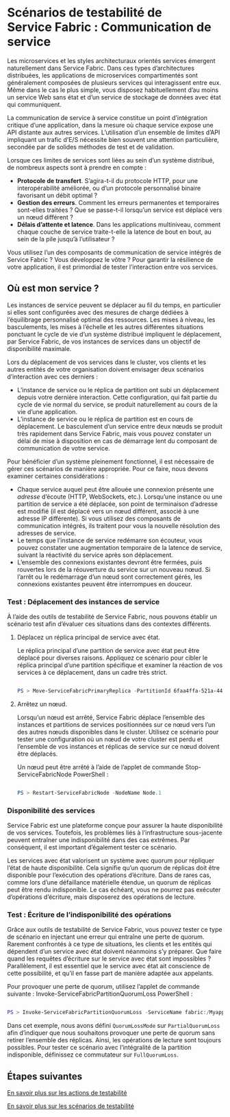 <properties 
   pageTitle="Scénarios de testabilité de Service Fabric : Communication de service"
	description="La communication service à service constitue un point d’intégration critique d’une application Service Fabric. Cet article aborde les problématiques de conception et les techniques de test."
	services="service-fabric"
	documentationCenter=".net"
	authors="vturecek"
	manager="timlt"
	editor=""/>

<tags
   ms.service="service-fabric"
	ms.devlang="dotnet"
	ms.topic="article"
	ms.tgt_pltfrm="NA"
	ms.workload="NA"
	ms.date="08/25/2015"
	ms.author="vturecek"/>

# Scénarios de testabilité de Service Fabric : Communication de service

Les microservices et les styles architecturaux orientés services émergent naturellement dans Service Fabric. Dans ces types d’architectures distribuées, les applications de microservices compartimentés sont généralement composées de plusieurs services qui interagissent entre eux. Même dans le cas le plus simple, vous disposez habituellement d’au moins un service Web sans état et d’un service de stockage de données avec état qui communiquent.

La communication de service à service constitue un point d’intégration critique d’une application, dans la mesure où chaque service expose une API distante aux autres services. L’utilisation d’un ensemble de limites d’API impliquant un trafic d’E/S nécessite bien souvent une attention particulière, secondée par de solides méthodes de test et de validation.

Lorsque ces limites de services sont liées au sein d’un système distribué, de nombreux aspects sont à prendre en compte :

 - **Protocole de transfert**. S’agira-t-il du protocole HTTP, pour une interopérabilité améliorée, ou d’un protocole personnalisé binaire favorisant un débit optimal ?
 - **Gestion des erreurs**. Comment les erreurs permanentes et temporaires sont-elles traitées ? Que se passe-t-il lorsqu’un service est déplacé vers un nœud différent ?
 - **Délais d’attente et latence**. Dans les applications multiniveau, comment chaque couche de service traite-t-elle la latence de bout en bout, au sein de la pile jusqu’à l’utilisateur ?

Vous utilisez l’un des composants de communication de service intégrés de Service Fabric ? Vous développez le vôtre ? Pour garantir la résilience de votre application, il est primordial de tester l’interaction entre vos services.

## Où est mon service ?

Les instances de service peuvent se déplacer au fil du temps, en particulier si elles sont configurées avec des mesures de charge dédiées à l’équilibrage personnalisé optimal des ressources. Les mises à niveau, les basculements, les mises à l’échelle et les autres différentes situations ponctuant le cycle de vie d’un système distribué impliquent le déplacement, par Service Fabric, de vos instances de services dans un objectif de disponibilité maximale.

Lors du déplacement de vos services dans le cluster, vos clients et les autres entités de votre organisation doivent envisager deux scénarios d’interaction avec ces derniers :

 + L’instance de service ou le réplica de partition ont subi un déplacement depuis votre dernière interaction. Cette configuration, qui fait partie du cycle de vie normal du service, se produit naturellement au cours de la vie d’une application.
 + L’instance de service ou le réplica de partition est en cours de déplacement. Le basculement d’un service entre deux nœuds se produit très rapidement dans Service Fabric, mais vous pouvez constater un délai de mise à disposition en cas de démarrage lent du composant de communication de votre service.

Pour bénéficier d’un système pleinement fonctionnel, il est nécessaire de gérer ces scénarios de manière appropriée. Pour ce faire, nous devons examiner certaines considérations :

+ Chaque service auquel peut être allouée une connexion présente une *adresse* d’écoute (HTTP, WebSockets, etc.). Lorsqu’une instance ou une partition de service a été déplacée, son point de terminaison d’adresse est modifié (il est déplacé vers un nœud différent, associé à une adresse IP différente). Si vous utilisez des composants de communication intégrés, ils traitent pour vous la nouvelle résolution des adresses de service. 
+ Le temps que l’instance de service redémarre son écouteur, vous pouvez constater une augmentation temporaire de la latence de service, suivant la réactivité du service après son déplacement.
+ L’ensemble des connexions existantes devront être fermées, puis rouvertes lors de la réouverture du service sur un nouveau nœud. Si l’arrêt ou le redémarrage d’un nœud sont correctement gérés, les connexions existantes peuvent être interrompues en douceur.

### Test : Déplacement des instances de service

À l’aide des outils de testabilité de Service Fabric, nous pouvons établir un scénario test afin d’évaluer ces situations dans des contextes différents.

1. Déplacez un réplica principal de service avec état.
 
    Le réplica principal d’une partition de service avec état peut être déplacé pour diverses raisons. Appliquez ce scénario pour cibler le réplica principal d’une partition spécifique et examiner la réaction de vos services à ce déplacement, dans un cadre très strict.

    ```powershell

    PS > Move-ServiceFabricPrimaryReplica -PartitionId 6faa4ffa-521a-44e9-8351-dfca0f7e0466 -ServiceName fabric:/MyApplication/MyService

    ```

2. Arrêtez un nœud.

    Lorsqu’un nœud est arrêté, Service Fabric déplace l’ensemble des instances et partitions de services positionnées sur ce nœud vers l’un des autres nœuds disponibles dans le cluster. Utilisez ce scénario pour tester une configuration où un nœud de votre cluster est perdu et l’ensemble de vos instances et réplicas de service sur ce nœud doivent être déplacés.

    Un nœud peut être arrêté à l’aide de l’applet de commande Stop-ServiceFabricNode PowerShell :

    ```powershell

    PS > Restart-ServiceFabricNode -NodeName Node.1

    ```

    
    


### Disponibilité des services

Service Fabric est une plateforme conçue pour assurer la haute disponibilité de vos services. Toutefois, les problèmes liés à l’infrastructure sous-jacente peuvent entraîner une indisponibilité dans des cas extrêmes. Par conséquent, il est important d’également tester ce scénario.

Les services avec état valorisent un système avec quorum pour répliquer l’état de haute disponibilité. Cela signifie qu’un quorum de réplicas doit être disponible pour l’exécution des opérations d’écriture. Dans de rares cas, comme lors d’une défaillance matérielle étendue, un quorum de réplicas peut être rendu indisponible. Le cas échéant, vous ne pourrez pas exécuter d’opérations d’écriture, mais disposerez des opérations de lecture.

### Test : Écriture de l’indisponibilité des opérations

Grâce aux outils de testabilité de Service Fabric, vous pouvez tester ce type de scénario en injectant une erreur qui entraîne une perte de quorum. Rarement confrontés à ce type de situations, les clients et les entités qui dépendent d’un service avec état doivent néanmoins s’y préparer. Que faire quand les requêtes d’écriture sur le service avec état sont impossibles ? Parallèlement, il est essentiel que le service avec état ait conscience de cette possibilité, et qu’il en fasse part de manière adaptée aux appelants.

Pour provoquer une perte de quorum, utilisez l’applet de commande suivante : Invoke-ServiceFabricPartitionQuorumLoss PowerShell :

```powershell

PS > Invoke-ServiceFabricPartitionQuorumLoss -ServiceName fabric:/Myapplication/MyService -QuorumLossMode PartialQuorumLoss -QuorumLossDurationInSeconds 20

```

Dans cet exemple, nous avons défini `QuorumLossMode` sur `PartialQuorumLoss` afin d’indiquer que nous souhaitons provoquer une perte de quorum sans retirer l’ensemble des réplicas. Ainsi, les opérations de lecture sont toujours possibles. Pour tester ce scénario avec l’intégralité de la partition indisponible, définissez ce commutateur sur `FullQuorumLoss`.

## Étapes suivantes

[En savoir plus sur les actions de testabilité](service-fabric-testability-actions.md)

[En savoir plus sur les scénarios de testabilité](service-fabric-testability-scenarios.md)

<!---HONumber=August15_HO9-->
